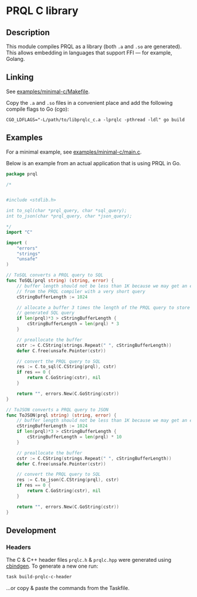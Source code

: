 # PRQL C library

## Description

This module compiles PRQL as a library (both `.a` and `.so` are generated). This
allows embedding in languages that support FFI — for example, Golang.

## Linking

See [examples/minimal-c/Makefile](examples/minimal-c/Makefile).

Copy the `.a` and `.so` files in a convenient place and add the following
compile flags to Go (cgo):

`CGO_LDFLAGS="-L/path/to/libprqlc_c.a -lprqlc -pthread -ldl" go build`

## Examples

For a minimal example, see
[examples/minimal-c/main.c](examples/minimal-c/main.c).

Below is an example from an actual application that is using PRQL in Go.

```go
package prql

/*


#include <stdlib.h>

int to_sql(char *prql_query, char *sql_query);
int to_json(char *prql_query, char *json_query);

*/
import "C"

import (
    "errors"
    "strings"
    "unsafe"
)

// ToSQL converts a PRQL query to SQL
func ToSQL(prql string) (string, error) {
    // buffer length should not be less than 1K because we may get an error
    // from the PRQL compiler with a very short query
    cStringBufferLength := 1024

    // allocate a buffer 3 times the length of the PRQL query to store the
    // generated SQL query
    if len(prql)*3 > cStringBufferLength {
        cStringBufferLength = len(prql) * 3
    }

    // preallocate the buffer
    cstr := C.CString(strings.Repeat(" ", cStringBufferLength))
    defer C.free(unsafe.Pointer(cstr))

    // convert the PRQL query to SQL
    res := C.to_sql(C.CString(prql), cstr)
    if res == 0 {
        return C.GoString(cstr), nil
    }

    return "", errors.New(C.GoString(cstr))
}

// ToJSON converts a PRQL query to JSON
func ToJSON(prql string) (string, error) {
    // buffer length should not be less than 1K because we may get an error
    cStringBufferLength := 1024
    if len(prql)*3 > cStringBufferLength {
        cStringBufferLength = len(prql) * 10
    }

    // preallocate the buffer
    cstr := C.CString(strings.Repeat(" ", cStringBufferLength))
    defer C.free(unsafe.Pointer(cstr))

    // convert the PRQL query to SQL
    res := C.to_json(C.CString(prql), cstr)
    if res == 0 {
        return C.GoString(cstr), nil
    }

    return "", errors.New(C.GoString(cstr))
}
```

## Development

### Headers

The C & C++ header files `prqlc.h` & `prqlc.hpp` were generated using
[cbindgen](https://github.com/eqrion/cbindgen). To generate a new one run:

```sh
task build-prqlc-c-header
```

...or copy & paste the commands from the Taskfile.
